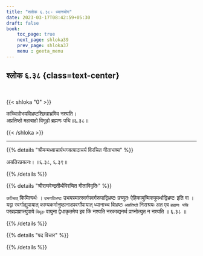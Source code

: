 ```yaml
---
title: "श्लोक ६.३८- ध्यानयोग"
date: 2023-03-17T08:42:59+05:30
draft: false
book:
    toc_page: true
    next_page: shloka39
    prev_page: shloka37
    menu : geeta_menu
---
```




## श्लोक ६.३८ {class=text-center}

<br/>

{{< shloka  "0"  >}}

कच्चिन्नोभयविभ्रष्टश्छिन्नाभ्रमिव नश्यति।  
अप्रतिष्ठो महाबाहो विमूढो ब्रह्मणः पथि॥६.३८॥
 

{{< /shloka >}}

---


{{% details "श्रीमन्मध्वाचार्यभगवत्पादाचर्य विरचित  गीताभाष्य" %}}

अयतिरप्रयत्नः।  ॥६.३८, ६.३९॥

{{% /details %}}



{{% details "श्रीराघवेन्द्रतीर्थविरचित गीताविवृतिः" %}}


`कञ्चित्` किमित्यर्थः । `उभयविभ्रष्टः` उभयस्मात्स्वर्गपवर्गरूपाद्विभ्रष्टः
प्रच्युतः ऐहिकामुष्मिकपुमर्थाद्विभ्रष्टः इति वा ।   
यद्वा स्वर्गाद्युपायात्‌ काम्यकर्मानुष्ठानादपवर्गोपायात्  ध्यानाच्च 
विभ्रष्टः `अप्रतिष्ठो` निराश्रयः अत
एव `ब्रह्मणः पथि` परब्रह्मप्राप्त्युपाये `विमूढः` वायुना द्वेधाकृतमेघ
इव किं नश्यति नरकाद्यनर्थ प्राप्नोत्युत न नश्यति ॥ ६.३८ ॥

{{% /details %}}



{{% details "पद विचार" %}}


{{% /details %}}
